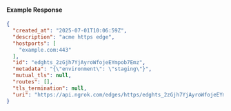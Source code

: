 <!-- Code generated for API Clients. DO NOT EDIT. -->

#### Example Response

```json
{
  "created_at": "2025-07-01T10:06:59Z",
  "description": "acme https edge",
  "hostports": [
    "example.com:443"
  ],
  "id": "edghts_2zGjh7YjAyroWfojeEYmpob7Emz",
  "metadata": "{\"environment\": \"staging\"}",
  "mutual_tls": null,
  "routes": [],
  "tls_termination": null,
  "uri": "https://api.ngrok.com/edges/https/edghts_2zGjh7YjAyroWfojeEYmpob7Emz"
}
```
